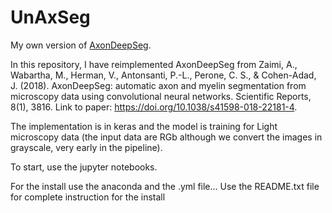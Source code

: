 # UnAxSeg
My own version of [AxonDeepSeg](https://axondeepseg.readthedocs.io).

In this repository, I have reimplemented AxonDeepSeg from Zaimi, A., Wabartha, M., Herman, V., Antonsanti, P.-L., Perone, C. S., & Cohen-Adad, J. (2018). 
AxonDeepSeg: automatic axon and myelin segmentation from microscopy data using convolutional neural networks. Scientific Reports, 8(1), 3816. 
Link to paper: https://doi.org/10.1038/s41598-018-22181-4.

The implementation is in keras and the model is training for Light microscopy data (the input data are RGb although we convert
the images in grayscale, very early in the pipeline).

To start, use the jupyter notebooks.

For the install use the anaconda and the .yml file... Use the README.txt file for complete instruction for the install
